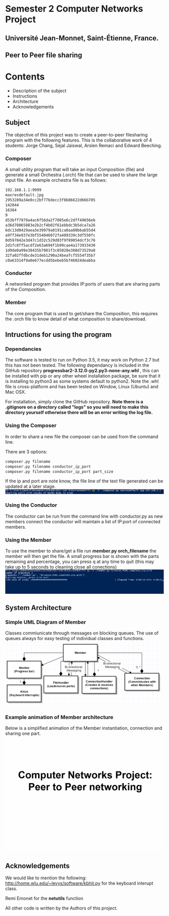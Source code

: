 # Semester 2 Computer Networks Project
## Université Jean-Monnet, Saint-Étienne, France.
## Peer to Peer file sharing

# Contents
* Description of the subject
* Instructions
* Architecture
* Acknowledgements

## Subject

The objective of this project was to create a peer-to-peer filesharing program with the following features.
This is the collaborative work of 4 students: Jorge Chang, Sejal Jaiswal, Arslen Remaci and Edward Beeching.

### Composer
A small utility program that will take an input Composition (file) and generate a small Orchestra (.orch) file that can be used to share the large input file. An example orchestra file is as follows:

    192.168.1.1:9999
    maxresdefault.jpg
    2953289a34e0cc2bf776decc3f8b86622d66b705
    142044
    16384
    9
    d53bff7979a4ac6f56da2f7085e6c2dff49656eb
    a36d78065883e2b2cf4b02f61ebbdc3b5dca7a26
    6dc13d0429aea3e39979a0191ca0aa80b6ab55d4
    a9ff34e937e3bf554046072fa489339c3df550fc
    0d597842e3d47c1d32c529d03f9f89054dcf3c76
    2d1fc8ff5acdf2e63a694f1b99cae4a173933430
    1d9de0a99e38435b7001f3c85020e388d73529a8
    32fa02ffdbcde31deb1290a24beafcf5554f35b7
    c0a63314f9a0e677ecdd5bebeb5b746024deabba

### Conducter
A networked program that provides IP:ports of users that are sharing parts of the Composition.

### Member 
The core program that is used to get/share the Composition, this requires the .orch file to know detail of what composition to share/download.

## Intructions for using the program

### Dependancies
The software is tested to run on Python 3.5, it may work on Python 2.7 but this has not been tested.
The following dependancy is included in the GitHub repository **progressbar2-3.12.0-py2.py3-none-any.whl** , this can be installed with pip or any other wheel installation package, be sure that it is installing to python3 as some systems default to python2. Note the .whl file is cross-platform and has been tested on Window, Linux (Ubuntu) and Mac OSX.

For installation, simply clone the GitHub repository. **Note there is a .gitignore on a directory called "logs" so you will need to make this directory yourself otherwise there will be an error writing the log file.**

### Using the Composer
In order to share a new file the composer can be used from the command line.

There are 3 options:

    composer.py filename
    composer.py filename conductor_ip_port
    composer.py filename conductor_ip_port part_size

If the ip and port are note know, the file line of the text file generated can be updated at a later stage.
![Alt text](torrentNchill/screenshots/instructions_composer.png?raw=true "Using the Composer")
### Using the Conductor

The conductor can be run from the command line with conductor.py as new members connect the conductor will maintain a list of IP:port of connected members.


### Using the Member

To use the member to share/get a file run **member.py orch_filename** the member will then get the file. A small progress bar is shown with the parts remaining and percentage, you can press q at any time to quit (this may take up to 5 seconds to cleaning close all conections)
![Alt text](torrentNchill/screenshots/instructions_member.png?raw=true "Using the Member")


## System Architecture
### Simple UML Diagram of Member

Classes commiunicate through messages on blocking queues. The use of queues always for easy testing of individual classes and functions.
![Alt text](torrentNchill/screenshots/Simple_UML.png?raw=true "A simplfied UML diagram")

### Example animation of Member architecture
Below is a simplified animation of the Member instantiation, connection and sharing one part.
![Alt text](torrentNchill/screenshots/architecture.gif?raw=true "Example of connecting and sharing a part")

## Acknowledgements
We would like to mention the following:
http://home.wlu.edu/~levys/software/kbhit.py for the keyboard interupt class.

Remi Emonet for the **netutils** function

All other code is written by the Authors of this project.




